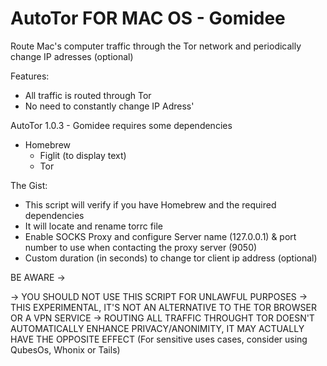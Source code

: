 # AutoTor FOR MAC OS - Gomidee
Route Mac's computer traffic through the Tor network and periodically change IP adresses (optional)

Features:
- All traffic is routed through Tor
- No need to constantly change IP Adress'

AutoTor 1.0.3 - Gomidee requires some dependencies
- Homebrew
  - Figlit (to display text)
  - Tor

The Gist:
- This script will verify if you have Homebrew and the required dependencies
- It will locate and rename torrc file
- Enable SOCKS Proxy and configure Server name (127.0.0.1) & port number to use when contacting the proxy server (9050) 
- Custom duration (in seconds) to change tor client ip address (optional)

BE AWARE -> 

  -> YOU SHOULD NOT USE THIS SCRIPT FOR UNLAWFUL PURPOSES
  -> THIS EXPERIMENTAL, IT'S NOT AN ALTERNATIVE TO THE TOR BROWSER OR A VPN SERVICE
  -> ROUTING ALL TRAFFIC THROUGHT TOR DOESN'T AUTOMATICALLY ENHANCE PRIVACY/ANONIMITY, IT MAY ACTUALLY HAVE THE OPPOSITE EFFECT (For sensitive uses cases, consider using QubesOs, Whonix or Tails)
  
  
